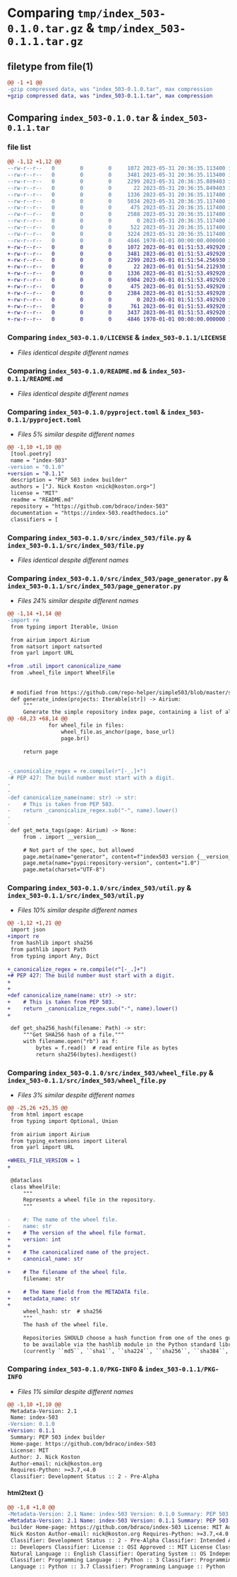 # Comparing `tmp/index_503-0.1.0.tar.gz` & `tmp/index_503-0.1.1.tar.gz`

## filetype from file(1)

```diff
@@ -1 +1 @@
-gzip compressed data, was "index_503-0.1.0.tar", max compression
+gzip compressed data, was "index_503-0.1.1.tar", max compression
```

## Comparing `index_503-0.1.0.tar` & `index_503-0.1.1.tar`

### file list

```diff
@@ -1,12 +1,12 @@
--rw-r--r--   0        0        0     1072 2023-05-31 20:36:35.113400 index_503-0.1.0/LICENSE
--rw-r--r--   0        0        0     3481 2023-05-31 20:36:35.113400 index_503-0.1.0/README.md
--rw-r--r--   0        0        0     2299 2023-05-31 20:36:35.889403 index_503-0.1.0/pyproject.toml
--rw-r--r--   0        0        0       22 2023-05-31 20:36:35.849403 index_503-0.1.0/src/index_503/__init__.py
--rw-r--r--   0        0        0     1336 2023-05-31 20:36:35.117400 index_503-0.1.0/src/index_503/file.py
--rw-r--r--   0        0        0     5034 2023-05-31 20:36:35.117400 index_503-0.1.0/src/index_503/index.py
--rw-r--r--   0        0        0      475 2023-05-31 20:36:35.117400 index_503-0.1.0/src/index_503/main.py
--rw-r--r--   0        0        0     2588 2023-05-31 20:36:35.117400 index_503-0.1.0/src/index_503/page_generator.py
--rw-r--r--   0        0        0        0 2023-05-31 20:36:35.117400 index_503-0.1.0/src/index_503/py.typed
--rw-r--r--   0        0        0      522 2023-05-31 20:36:35.117400 index_503-0.1.0/src/index_503/util.py
--rw-r--r--   0        0        0     3224 2023-05-31 20:36:35.117400 index_503-0.1.0/src/index_503/wheel_file.py
--rw-r--r--   0        0        0     4846 1970-01-01 00:00:00.000000 index_503-0.1.0/PKG-INFO
+-rw-r--r--   0        0        0     1072 2023-06-01 01:51:53.492920 index_503-0.1.1/LICENSE
+-rw-r--r--   0        0        0     3481 2023-06-01 01:51:53.492920 index_503-0.1.1/README.md
+-rw-r--r--   0        0        0     2299 2023-06-01 01:51:54.256930 index_503-0.1.1/pyproject.toml
+-rw-r--r--   0        0        0       22 2023-06-01 01:51:54.212930 index_503-0.1.1/src/index_503/__init__.py
+-rw-r--r--   0        0        0     1336 2023-06-01 01:51:53.492920 index_503-0.1.1/src/index_503/file.py
+-rw-r--r--   0        0        0     6904 2023-06-01 01:51:53.492920 index_503-0.1.1/src/index_503/index.py
+-rw-r--r--   0        0        0      475 2023-06-01 01:51:53.492920 index_503-0.1.1/src/index_503/main.py
+-rw-r--r--   0        0        0     2384 2023-06-01 01:51:53.492920 index_503-0.1.1/src/index_503/page_generator.py
+-rw-r--r--   0        0        0        0 2023-06-01 01:51:53.492920 index_503-0.1.1/src/index_503/py.typed
+-rw-r--r--   0        0        0      761 2023-06-01 01:51:53.492920 index_503-0.1.1/src/index_503/util.py
+-rw-r--r--   0        0        0     3437 2023-06-01 01:51:53.492920 index_503-0.1.1/src/index_503/wheel_file.py
+-rw-r--r--   0        0        0     4846 1970-01-01 00:00:00.000000 index_503-0.1.1/PKG-INFO
```

### Comparing `index_503-0.1.0/LICENSE` & `index_503-0.1.1/LICENSE`

 * *Files identical despite different names*

### Comparing `index_503-0.1.0/README.md` & `index_503-0.1.1/README.md`

 * *Files identical despite different names*

### Comparing `index_503-0.1.0/pyproject.toml` & `index_503-0.1.1/pyproject.toml`

 * *Files 5% similar despite different names*

```diff
@@ -1,10 +1,10 @@
 [tool.poetry]
 name = "index-503"
-version = "0.1.0"
+version = "0.1.1"
 description = "PEP 503 index builder"
 authors = ["J. Nick Koston <nick@koston.org>"]
 license = "MIT"
 readme = "README.md"
 repository = "https://github.com/bdraco/index-503"
 documentation = "https://index-503.readthedocs.io"
 classifiers = [
```

### Comparing `index_503-0.1.0/src/index_503/file.py` & `index_503-0.1.1/src/index_503/file.py`

 * *Files identical despite different names*

### Comparing `index_503-0.1.0/src/index_503/page_generator.py` & `index_503-0.1.1/src/index_503/page_generator.py`

 * *Files 24% similar despite different names*

```diff
@@ -1,14 +1,14 @@
-import re
 from typing import Iterable, Union
 
 from airium import Airium
 from natsort import natsorted
 from yarl import URL
 
+from .util import canonicalize_name
 from .wheel_file import WheelFile
 
 
 # modified from https://github.com/repo-helper/simple503/blob/master/simple503/__init__.py
 def generate_index(projects: Iterable[str]) -> Airium:
     """
     Generate the simple repository index page, containing a list of all projects.
@@ -68,23 +68,14 @@
             for wheel_file in files:
                 wheel_file.as_anchor(page, base_url)
                 page.br()
 
     return page
 
 
-_canonicalize_regex = re.compile(r"[-_.]+")
-# PEP 427: The build number must start with a digit.
-
-
-def canonicalize_name(name: str) -> str:
-    # This is taken from PEP 503.
-    return _canonicalize_regex.sub("-", name).lower()
-
-
 def get_meta_tags(page: Airium) -> None:
     from . import __version__
 
     # Not part of the spec, but allowed
     page.meta(name="generator", content=f"index503 version {__version__}")
     page.meta(name="pypi:repository-version", content="1.0")
     page.meta(charset="UTF-8")
```

### Comparing `index_503-0.1.0/src/index_503/util.py` & `index_503-0.1.1/src/index_503/util.py`

 * *Files 10% similar despite different names*

```diff
@@ -1,12 +1,21 @@
 import json
+import re
 from hashlib import sha256
 from pathlib import Path
 from typing import Any, Dict
 
+_canonicalize_regex = re.compile(r"[-_.]+")
+# PEP 427: The build number must start with a digit.
+
+
+def canonicalize_name(name: str) -> str:
+    # This is taken from PEP 503.
+    return _canonicalize_regex.sub("-", name).lower()
+
 
 def get_sha256_hash(filename: Path) -> str:
     """Get SHA256 hash of a file."""
     with filename.open("rb") as f:
         bytes = f.read()  # read entire file as bytes
         return sha256(bytes).hexdigest()
```

### Comparing `index_503-0.1.0/src/index_503/wheel_file.py` & `index_503-0.1.1/src/index_503/wheel_file.py`

 * *Files 3% similar despite different names*

```diff
@@ -25,26 +25,35 @@
 from html import escape
 from typing import Optional, Union
 
 from airium import Airium
 from typing_extensions import Literal
 from yarl import URL
 
+WHEEL_FILE_VERSION = 1
+
 
 @dataclass
 class WheelFile:
     """
     Represents a wheel file in the repository.
     """
 
-    #: The name of the wheel file.
-    name: str
+    # The version of the wheel file format.
+    version: int
+
+    # The canonicalized name of the project.
+    canonical_name: str
 
+    # The filename of the wheel file.
     filename: str
 
+    # The Name field from the METADATA file.
+    metadata_name: str
+
     wheel_hash: str  # sha256
     """
     The hash of the wheel file.
 
     Repositories SHOULD choose a hash function from one of the ones guaranteed
     to be available via the hashlib module in the Python standard library
     (currently ``md5``, ``sha1``, ``sha224``, ``sha256``, ``sha384``, ``sha512``).
```

### Comparing `index_503-0.1.0/PKG-INFO` & `index_503-0.1.1/PKG-INFO`

 * *Files 1% similar despite different names*

```diff
@@ -1,10 +1,10 @@
 Metadata-Version: 2.1
 Name: index-503
-Version: 0.1.0
+Version: 0.1.1
 Summary: PEP 503 index builder
 Home-page: https://github.com/bdraco/index-503
 License: MIT
 Author: J. Nick Koston
 Author-email: nick@koston.org
 Requires-Python: >=3.7,<4.0
 Classifier: Development Status :: 2 - Pre-Alpha
```

#### html2text {}

```diff
@@ -1,8 +1,8 @@
-Metadata-Version: 2.1 Name: index-503 Version: 0.1.0 Summary: PEP 503 index
+Metadata-Version: 2.1 Name: index-503 Version: 0.1.1 Summary: PEP 503 index
 builder Home-page: https://github.com/bdraco/index-503 License: MIT Author: J.
 Nick Koston Author-email: nick@koston.org Requires-Python: >=3.7,<4.0
 Classifier: Development Status :: 2 - Pre-Alpha Classifier: Intended Audience
 :: Developers Classifier: License :: OSI Approved :: MIT License Classifier:
 Natural Language :: English Classifier: Operating System :: OS Independent
 Classifier: Programming Language :: Python :: 3 Classifier: Programming
 Language :: Python :: 3.7 Classifier: Programming Language :: Python :: 3.8
```

